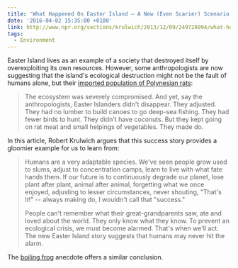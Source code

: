```yaml
---
title: 'What Happened On Easter Island — A New (Even Scarier) Scenario'
date: '2016-04-02 15:35:00 +0100'
link: http://www.npr.org/sections/krulwich/2013/12/09/249728994/what-happened-on-easter-island-a-new-even-scarier-scenario
tags:
  - Environment
---
```

Easter Island lives as an example of a society that destroyed itself by overexploiting its own resources. However, some anthropologists are now suggesting that the island's ecological destruction might not be the fault of humans alone, but their [imported population of Polynesian rats][1]:

> The ecosystem was severely compromised. And yet, say the anthropologists, Easter Islanders didn't disappear. They adjusted. They had no lumber to build canoes to go deep-sea fishing. They had fewer birds to hunt. They didn't have coconuts. But they kept going on rat meat and small helpings of vegetables. They made do.

In this article, Robert Krulwich argues that this success story provides a gloomier example for us to learn from:

> Humans are a very adaptable species. We've seen people grow used to slums, adjust to concentration camps, learn to live with what fate hands them. If our future is to continuously degrade our planet, lose plant after plant, animal after animal, forgetting what we once enjoyed, adjusting to lesser circumstances, never shouting, "That's It!" -- always making do, I wouldn't call that "success."
>
> People can't remember what their great-grandparents saw, ate and loved about the world. They only know what they know. To prevent an ecological crisis, we must become alarmed. That's when we'll act. The new Easter Island story suggests that humans may never hit the alarm.

The [boiling frog][2] anecdote offers a similar conclusion.

[1]: http://online.wsj.com/news/articles/SB10001424052702303661904576453843399586946
[2]: https://en.wikipedia.org/wiki/Boiling_frog
